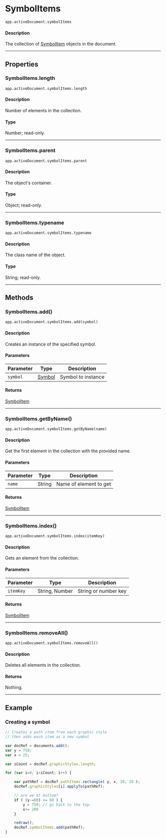 # SymbolItems

`app.activeDocument.symbolItems`

#### Description

The collection of [SymbolItem](./SymbolItem.md) objects in the document.

---

## Properties

### SymbolItems.length

`app.activeDocument.symbolItems.length`

#### Description

Number of elements in the collection.

#### Type

Number; read-only.

---

### SymbolItems.parent

`app.activeDocument.symbolItems.parent`

#### Description

The object's container.

#### Type

Object; read-only.

---

### SymbolItems.typename

`app.activeDocument.symbolItems.typename`

#### Description

The class name of the object.

#### Type

String; read-only.

---

## Methods

### SymbolItems.add()

`app.activeDocument.symbolItems.add(symbol)`

#### Description

Creates an instance of the specified symbol.

#### Parameters

| Parameter |         Type          |    Description     |
| --------- | --------------------- | ------------------ |
| `symbol`  | [Symbol](./Symbol.md) | Symbol to instance |

#### Returns

[SymbolItem](./SymbolItem.md)

---

### SymbolItems.getByName()

`app.activeDocument.symbolItems.getByName(name)`

#### Description

Get the first element in the collection with the provided name.

#### Parameters

| Parameter |  Type  |      Description       |
| --------- | ------ | ---------------------- |
| `name`    | String | Name of element to get |

#### Returns

[SymbolItem](./SymbolItem.md)

---

### SymbolItems.index()

`app.activeDocument.symbolItems.index(itemKey)`

#### Description

Gets an element from the collection.

#### Parameters

| Parameter |      Type      |     Description      |
| --------- | -------------- | -------------------- |
| `itemKey` | String, Number | String or number key |

#### Returns

[SymbolItem](./SymbolItem.md)

---

### SymbolItems.removeAll()

`app.activeDocument.symbolItems.removeAll()`

#### Description

Deletes all elements in the collection.

#### Returns

Nothing.

---

## Example

### Creating a symbol

```javascript
// Creates a path item from each graphic style
// then adds each item as a new symbol

var docRef = documents.add();
var y = 750;
var x = 25;

var iCount = docRef.graphicStyles.length;

for (var i=0; i<iCount; i++) {

    var pathRef = docRef.pathItems.rectangle( y, x, 20, 20 );
    docRef.graphicStyles[i].applyTo(pathRef);

    // are we at bottom?
    if ( (y-=60) <= 60 ) {
        y = 750; // go back to the top.
        x+= 200
    }

    redraw();
    docRef.symbolItems.add(pathRef);
}
```
